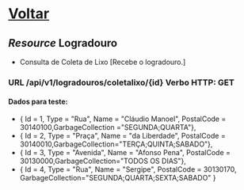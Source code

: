 # [**Voltar**](https://github.com/bguedesvieira/puc-asd-pds-oferta5-aula03/blob/master/README.md)

## ***Resource* Logradouro**
 
- Consulta de Coleta de Lixo [Recebe o logradouro.]

### **URL** /api/v1/logradouros/coletalixo/{id} **Verbo HTTP:** GET

#### Dados para teste:

 - { Id = 1, Type = "Rua", Name = "Cláudio Manoel", PostalCode = 30140100,GarbageCollection ="SEGUNDA;QUARTA"},
 - { Id = 2, Type = "Praça", Name = "da Liberdade", PostalCode = 30140010,GarbageCollection="TERÇA;QUINTA;SABADO"},
 - { Id = 3, Type = "Avenida", Name = "Afonso Pena", PostalCode = 30130000,GarbageCollection="TODOS OS DIAS"},
 - { Id = 4, Type = "Rua", Name = "Sergipe", PostalCode = 30130170, GarbageCollection="SEGUNDA;QUARTA;SEXTA;SABADO" }